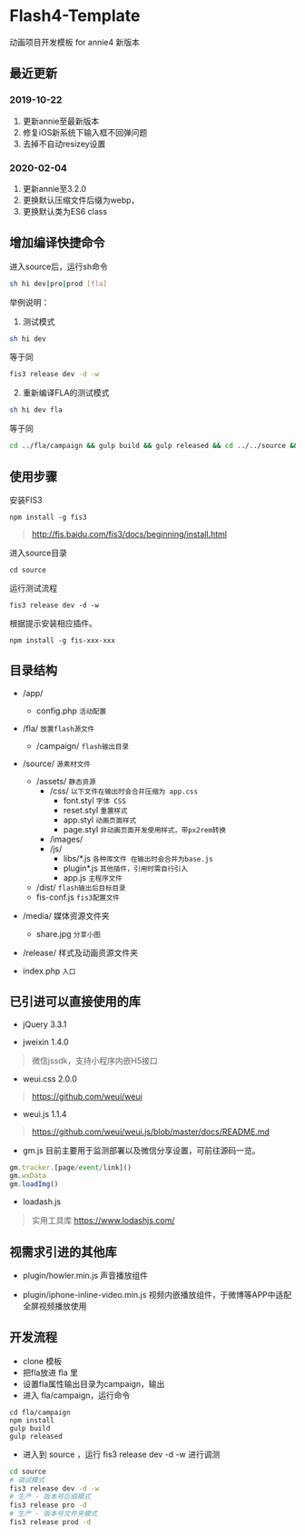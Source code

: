 # Flash4-Template
动画项目开发模板 for annie4 新版本

## 最近更新
### 2019-10-22
1. 更新annie至最新版本
2. 修复iOS新系统下输入框不回弹问题
3. 去掉不自动resizey设置

### 2020-02-04
1. 更新annie至3.2.0
2. 更换默认压缩文件后缀为webp，
3. 更换默认类为ES6 class


## 增加编译快捷命令 

进入source后，运行sh命令
```sh
sh hi dev|pro|prod [fla]
```
举例说明：
1. 测试模式
```sh
sh hi dev
```
等于同
```sh
fis3 release dev -d -w
```
2. 重新编译FLA的测试模式
```sh
sh hi dev fla
```
等于同
```sh
cd ../fla/campaign && gulp build && gulp released && cd ../../source && fis3 release dev -d -w
```

## 使用步骤

安装FIS3

```
npm install -g fis3
```
> http://fis.baidu.com/fis3/docs/beginning/install.html

 进入source目录
```
cd source
```
运行测试流程
```
fis3 release dev -d -w
```
根据提示安装相应插件。
```
npm install -g fis-xxx-xxx
```

## 目录结构

 - /app/
    - config.php `活动配置`
- /fla/ `放置flash源文件`
    - /campaign/ `flash输出目录`
- /source/ `源素材文件`
    - /assets/ `静态资源`
        - /css/  `以下文件在输出时会合并压缩为 app.css`
            - font.styl `字体 CSS`
            - reset.styl `重置样式`
            - app.styl `动画页面样式`
            - page.styl `非动画页面开发使用样式，带px2rem转换`
        - /images/
        - /js/
            - libs/\*.js `各种库文件 在输出时会合并为base.js`
            - plugin\*.js `其他插件，引用时需自行引入`
            - app.js `主程序文件`
    - /dist/   `flash输出后目标目录`
    - fis-conf.js `fis3配置文件`
- /media/ 媒体资源文件夹
    - share.jpg `分享小图`
- /release/ 样式及动画资源文件夹

- index.php `入口`

## 已引进可以直接使用的库
* jQuery 3.3.1

* jweixin 1.4.0 
> 微信jssdk，支持小程序内嵌H5接口

* weui.css 2.0.0
> https://github.com/weui/weui

* weui.js 1.1.4
> https://github.com/weui/weui.js/blob/master/docs/README.md

* gm.js
目前主要用于监测部署以及微信分享设置，可前往源码一览。
```javascript
gm.tracker.[page/event/link]()
gm.wxData
gm.loadImg()
```

* loadash.js
> 实用工具库
> https://www.lodashjs.com/

## 视需求引进的其他库

* plugin/howler.min.js
声音播放组件

* plugin/iphone-inline-video.min.js
视频内嵌播放组件，于微博等APP中适配全屏视频播放使用

## 开发流程
- clone 模板
- 把fla放进 fla 里
- 设置fla属性输出目录为campaign，输出
- 进入 fla/campaign，运行命令
```
cd fla/campaign
npm install
gulp build
gulp released
```
- 进入到 source ，运行 fis3 release dev -d -w 进行调测
```sh
cd source
# 调试模式
fis3 release dev -d -w
# 生产 - 版本号后缀模式
fis3 release pro -d 
# 生产 - 版本号文件夹模式
fis3 release prod -d
```
